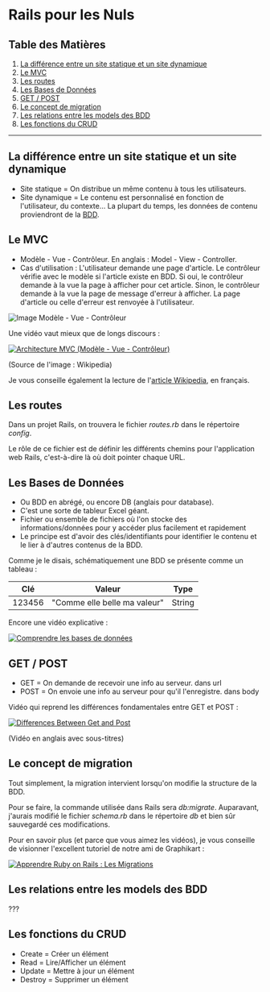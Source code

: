 # Rails pour les Nuls

## Table des Matières

1. [La différence entre un site statique et un site dynamique](#statdyn)
2. [Le MVC](#mvc)
3. [Les routes](#routes)
4. [Les Bases de Données](#bdd)
5. [GET / POST](#getpost)
6. [Le concept de migration](#migr)
7. [Les relations entre les models des BDD](#models)
8. [Les fonctions du CRUD](#crud)

---

## <a name="statdyn"></a>La différence entre un site statique et un site dynamique

* Site statique = On distribue un même contenu à tous les utilisateurs.
* Site dynamique = Le contenu est personnalisé en fonction de l'utilisateur, du contexte... La plupart du temps, les données de contenu proviendront de la [BDD](#bdd).

## <a name="mvc"></a>Le MVC

* Modèle - Vue - Contrôleur. En anglais : Model - View - Controller.
* Cas d'utilisation : L'utilisateur demande une page d'article. Le contrôleur vérifie avec le modèle si l'article existe en BDD. Si oui, le contrôleur demande à la vue la page à afficher pour cet article. Sinon, le contrôleur demande à la vue la page de message d'erreur à afficher. La page d'article ou celle d'erreur est renvoyée à l'utilisateur.

![Image Modèle - Vue - Contrôleur](https://upload.wikimedia.org/wikipedia/commons/6/63/ModeleMVC.png "Modèle - Vue - Contrôleur")

Une vidéo vaut mieux que de longs discours :

[![Architecture MVC (Modèle - Vue - Contrôleur)](https://img.youtube.com/vi/PuBjF8CRWWE/0.jpg)](https://www.youtube.com/watch?v=PuBjF8CRWWE)

(Source de l'image : Wikipedia)

Je vous conseille également la lecture de l'[article Wikipedia](https://fr.wikipedia.org/wiki/Mod%C3%A8le-vue-contr%C3%B4leur), en français.

## <a name="routes"></a>Les routes

Dans un projet Rails, on trouvera le fichier *routes.rb* dans le répertoire *config*.

Le rôle de ce fichier est de définir les différents chemins pour l'application web Rails, c'est-à-dire là où doit pointer chaque URL.

## <a name="bdd"></a>Les Bases de Données

* Ou BDD en abrégé, ou encore DB (anglais pour database).
* C'est une sorte de tableur Excel géant.
* Fichier ou ensemble de fichiers où l'on stocke des informations/données pour y accéder plus facilement et rapidement
* Le principe est d'avoir des clés/identifiants pour identifier le contenu et le lier à d'autres contenus de la BDD.

Comme je le disais, schématiquement une BDD se présente comme un tableau :

**Clé** | **Valeur** | **Type**
--- | --- | ---
123456 | "Comme elle belle ma valeur" | String

Encore une vidéo explicative :

[![Comprendre les bases de données](https://img.youtube.com/vi/tmMmEYknwek/0.jpg)](https://www.youtube.com/watch?v=tmMmEYknwek)

## <a name="getpost"></a>GET / POST

* GET = On demande de recevoir une info au serveur. dans url
* POST = On envoie une info au serveur pour qu'il l'enregistre. dans body

Vidéo qui reprend les différences fondamentales entre GET et POST :

[![Differences Between Get and Post](https://img.youtube.com/vi/UObINRj2EGY/0.jpg)](https://www.youtube.com/watch?v=UObINRj2EGY)

(Vidéo en anglais avec sous-titres)

## <a name="migr"></a>Le concept de migration

Tout simplement, la migration intervient lorsqu'on modifie la structure de la BDD.

Pour se faire, la commande utilisée dans Rails sera *db:migrate*. Auparavant, j'aurais modifié le fichier *schema.rb* dans le répertoire *db* et bien sûr sauvegardé ces modifications.

Pour en savoir plus (et parce que vous aimez les vidéos), je vous conseille de visionner l'excellent tutoriel de notre ami de Graphikart :

[![Apprendre Ruby on Rails : Les Migrations](https://img.youtube.com/vi/LBtCqTeJvfg/0.jpg)](https://www.youtube.com/watch?v=LBtCqTeJvfg)

## <a name="models"></a>Les relations entre les models des BDD

???

## <a name="crud"></a>Les fonctions du CRUD

* Create = Créer un élément
* Read = Lire/Afficher un élément
* Update = Mettre à jour un élément
* Destroy = Supprimer un élément
